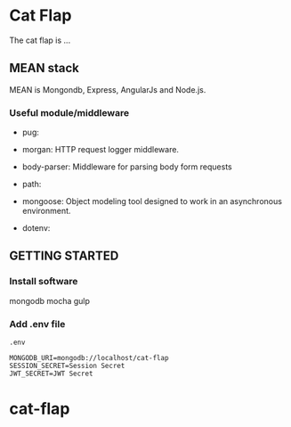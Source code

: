 # Cat Flap

The cat flap is ...
<!--TODO-->

## MEAN stack

MEAN is Mongondb, Express, AngularJs and Node.js.
<!--TODO-->

### Useful  module/middleware

- pug:

- morgan: HTTP request logger middleware.

- body-parser: Middleware for parsing body form requests

- path:

- mongoose: Object modeling tool designed to work in an asynchronous environment.

- dotenv:

## GETTING STARTED

### Install software

mongodb
mocha
gulp

### Add .env file

`.env`

	MONGODB_URI=mongodb://localhost/cat-flap
	SESSION_SECRET=Session Secret
	JWT_SECRET=JWT Secret
# cat-flap
